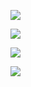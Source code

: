 ![](/Users/cat/Documents/code/personal/web-stone/ui/0_2g0As3ew9Auz20j5.png)

![](/Users/cat/Documents/code/personal/web-stone/ui/0_wkYDvxrz9MskDrwN.png)

![](/Users/cat/Documents/code/personal/web-stone/ui/0_-Wnt3KrISOOXdNzc.png)

![](/Users/cat/Documents/code/personal/web-stone/ui/0_dQUrV0bt-ZsWqINp.png)
